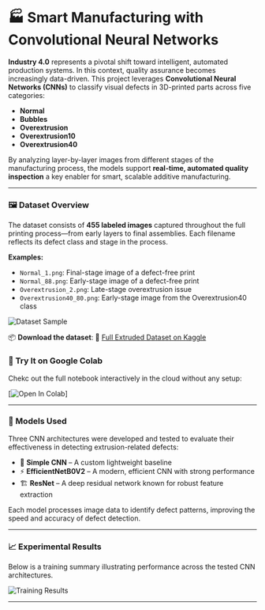 # 🏭 Smart Manufacturing with Convolutional Neural Networks

**Industry 4.0** represents a pivotal shift toward intelligent, automated production systems. In this context, quality assurance becomes increasingly data-driven.
This project leverages **Convolutional Neural Networks (CNNs)** to classify visual defects in 3D-printed parts across five categories:

* **Normal**
* **Bubbles**
* **Overextrusion**
* **Overextrusion10**
* **Overextrusion40**

By analyzing layer-by-layer images from different stages of the manufacturing process, the models support **real-time, automated quality inspection** a key enabler for smart, scalable additive manufacturing.

---

### 🖼️ Dataset Overview

The dataset consists of **455 labeled images** captured throughout the full printing process—from early layers to final assemblies. Each filename reflects its defect class and stage in the process.

**Examples:**

* `Normal_1.png`: Final-stage image of a defect-free print
* `Normal_88.png`: Early-stage image of a defect-free print
* `Overextrusion_2.png`: Late-stage overextrusion issue
* `Overextrusion40_80.png`: Early-stage image from the Overextrusion40 class

![Dataset Sample](https://github.com/user-attachments/assets/9dc509d6-e590-4c1a-bef3-f04631f26efe)

📦 **Download the dataset**:
🔗 [Full Extruded Dataset on Kaggle](https://www.kaggle.com/datasets/marcelobatalhah/full-extruded-dataset)

### 🚀 Try It on Google Colab

Chekc out the full notebook interactively in the cloud without any setup:

[![Open In Colab](https://colab.research.google.com/drive/1Qbn213X5QWOoUn-A9KU0Q8FzySAzTFl8?usp=sharing)]


---

### 🧠 Models Used

Three CNN architectures were developed and tested to evaluate their effectiveness in detecting extrusion-related defects:

* 🧩 **Simple CNN** – A custom lightweight baseline
* ⚡ **EfficientNetB0V2** – A modern, efficient CNN with strong performance
* 🏗️ **ResNet** – A deep residual network known for robust feature extraction

Each model processes image data to identify defect patterns, improving the speed and accuracy of defect detection.

---

### 📈 Experimental Results

Below is a training summary illustrating performance across the tested CNN architectures.

![Training Results](https://github.com/user-attachments/assets/a34aa4bb-6714-4741-8d5e-a3ead09e5ad6)

---
